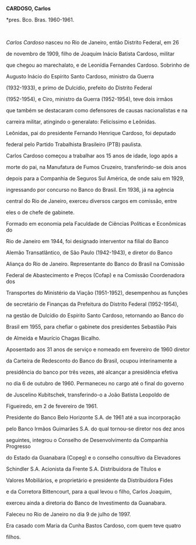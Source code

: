 **CARDOSO, Carlos**



\*pres. Bco. Bras. 1960-1961.



 



*Carlos Cardoso* nasceu no Rio de Janeiro, então Distrito Federal, em 26

de novembro de 1909, filho de Joaquim Inácio Batista Cardoso, militar

que chegou ao marechalato, e de Leonídia Fernandes Cardoso. Sobrinho de

Augusto Inácio do Espírito Santo Cardoso, ministro da Guerra

(1932-1933), e primo de Dulcídio, prefeito do Distrito Federal

(1952-1954), e Ciro, ministro da Guerra (1952-1954), teve dois irmãos

que também se destacaram como defensores de causas nacionalistas e na

carreira militar, atingindo o generalato: Felicíssimo e Leônidas.

Leônidas, pai do presidente Fernando Henrique Cardoso, foi deputado

federal pelo Partido Trabalhista Brasileiro (PTB) paulista.



Carlos Cardoso começou a trabalhar aos 15 anos de idade, logo após a

morte do pai, na Manufatura de Fumos Cruzeiro, transferindo-se dois anos

depois para a Companhia de Seguros Sul América, de onde saiu em 1929,

ingressando por concurso no Banco do Brasil. Em 1936, já na agência

central do Rio de Janeiro, exerceu diversos cargos em comissão, entre

eles o de chefe de gabinete.



Formado em economia pela Faculdade de Ciências Políticas e Econômicas do

Rio de Janeiro em 1944, foi designado interventor na filial do Banco

Alemão Transatlântico, de São Paulo (1942-1943), e diretor do Banco

Aliança do Rio de Janeiro. Representante do Banco do Brasil na Comissão

Federal de Abastecimento e Preços (Cofap) e na Comissão Coordenadora dos

Transportes do Ministério da Viação (1951-1952), desempenhou as funções

de secretário de Finanças da Prefeitura do Distrito Federal (1952-1954),

na gestão de Dulcídio do Espírito Santo Cardoso, retornando ao Banco do

Brasil em 1955, para chefiar o gabinete dos presidentes Sebastião Pais

de Almeida e Maurício Chagas Bicalho.



Aposentado aos 31 anos de serviço e nomeado em fevereiro de 1960 diretor

da Carteira de Redesconto do Banco do Brasil, ocupou interinamente a

presidência do banco por três vezes, até alcançar a presidência efetiva

no dia 6 de outubro de 1960. Permaneceu no cargo até o final do governo

de Juscelino Kubitschek, transferindo-o a João Batista Leopoldo de

Figueiredo, em 2 de fevereiro de 1961.



Presidente do Banco Belo Horizonte S.A. de 1961 até a sua incorporação

pelo Banco Irmãos Guimarães S.A. do qual tornou-se diretor nos dez anos

seguintes, integrou o Conselho de Desenvolvimento da Companhia Progresso

do Estado da Guanabara (Copeg) e o conselho consultivo da Elevadores

Schindler S.A. Acionista da Frente S.A. Distribuidora de Títulos e

Valores Mobiliários, e proprietário e presidente da Distribuidora Fides

e da Corretora Bittencourt, para a qual levou o filho, Carlos Joaquim,

exerceu ainda a diretoria do Banco de Investimento da Guanabara.



Faleceu no Rio de Janeiro no dia 9 de julho de 1997.



Era casado com Maria da Cunha Bastos Cardoso, com quem teve quatro

filhos.



 



